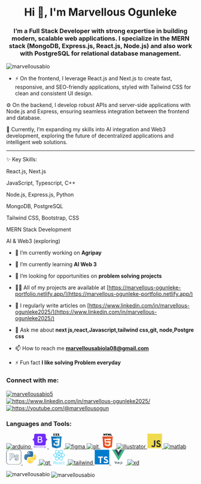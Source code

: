 <h1 align="center">Hi 👋, I'm Marvellous Ogunleke</h1>
<h3 align="center">I’m a Full Stack Developer with strong expertise in building modern, scalable web applications. I specialize in the MERN stack (MongoDB, Express.js, React.js, Node.js) and also work with PostgreSQL for relational database management.

</h3>

<p align="left"> <img src="https://komarev.com/ghpvc/?username=marvellousabio&label=Profile%20views&color=0e75b6&style=flat" alt="marvellousabio" /> </p>

- ⚡ On the frontend, I leverage React.js and Next.js to create fast, responsive, and SEO-friendly applications, styled with Tailwind CSS for clean and consistent UI design.

⚙️ On the backend, I develop robust APIs and server-side applications with Node.js and Express, ensuring seamless integration between the frontend and database.

🚀 Currently, I’m expanding my skills into AI integration and Web3 development, exploring the future of decentralized applications and intelligent web solutions.


---

✨ Key Skills:

React.js, Next.js

JavaScript, Typescript, C++

Node.js, Express.js, Python

MongoDB, PostgreSQL

Tailwind CSS, Bootstrap, CSS

MERN Stack Development

AI & Web3 (exploring)

- 🔭 I’m currently working on **Agripay**

- 🌱 I’m currently learning **AI Web 3**

- 👯 I’m looking for opportunities on **problem solving projects**

- 👨‍💻 All of my projects are available at [https://marvellous-ogunleke-portfolio.netlify.app/](https://marvellous-ogunleke-portfolio.netlify.app/)

- 📝 I regularly write articles on [https://www.linkedin.com/in/marvellous-ogunleke2025/](https://www.linkedin.com/in/marvellous-ogunleke2025/)

- 💬 Ask me about **next js,react,Javascript,tailwind css,git, node,Postgre css**

- 📫 How to reach me **marvellousabiola08@gmail.com**

- ⚡ Fun fact **I like solving Problem everyday**

<h3 align="left">Connect with me:</h3>
<p align="left">
<a href="https://twitter.com/marvellousabio5" target="blank"><img align="center" src="https://raw.githubusercontent.com/rahuldkjain/github-profile-readme-generator/master/src/images/icons/Social/twitter.svg" alt="marvellousabio5" height="30" width="40" /></a>
<a href="https://www.linkedin.com/in/marvellous-ogunleke2025/" target="blank"><img align="center" src="https://raw.githubusercontent.com/rahuldkjain/github-profile-readme-generator/master/src/images/icons/Social/linked-in-alt.svg" alt="https://www.linkedin.com/in/marvellous-ogunleke2025/" height="30" width="40" /></a>
<a href="https://www.youtube.com/c/https://youtube.com/@marvellousogun" target="blank"><img align="center" src="https://raw.githubusercontent.com/rahuldkjain/github-profile-readme-generator/master/src/images/icons/Social/youtube.svg" alt="https://youtube.com/@marvellousogun" height="30" width="40" /></a>
</p>

<h3 align="left">Languages and Tools:</h3>
<p align="left"> <a href="https://www.arduino.cc/" target="_blank" rel="noreferrer"> <img src="https://cdn.worldvectorlogo.com/logos/arduino-1.svg" alt="arduino" width="40" height="40"/> </a> <a href="https://getbootstrap.com" target="_blank" rel="noreferrer"> <img src="https://raw.githubusercontent.com/devicons/devicon/master/icons/bootstrap/bootstrap-plain-wordmark.svg" alt="bootstrap" width="40" height="40"/> </a> <a href="https://www.w3schools.com/css/" target="_blank" rel="noreferrer"> <img src="https://raw.githubusercontent.com/devicons/devicon/master/icons/css3/css3-original-wordmark.svg" alt="css3" width="40" height="40"/> </a> <a href="https://www.figma.com/" target="_blank" rel="noreferrer"> <img src="https://www.vectorlogo.zone/logos/figma/figma-icon.svg" alt="figma" width="40" height="40"/> </a> <a href="https://git-scm.com/" target="_blank" rel="noreferrer"> <img src="https://www.vectorlogo.zone/logos/git-scm/git-scm-icon.svg" alt="git" width="40" height="40"/> </a> <a href="https://www.w3.org/html/" target="_blank" rel="noreferrer"> <img src="https://raw.githubusercontent.com/devicons/devicon/master/icons/html5/html5-original-wordmark.svg" alt="html5" width="40" height="40"/> </a> <a href="https://www.adobe.com/in/products/illustrator.html" target="_blank" rel="noreferrer"> <img src="https://www.vectorlogo.zone/logos/adobe_illustrator/adobe_illustrator-icon.svg" alt="illustrator" width="40" height="40"/> </a> <a href="https://developer.mozilla.org/en-US/docs/Web/JavaScript" target="_blank" rel="noreferrer"> <img src="https://raw.githubusercontent.com/devicons/devicon/master/icons/javascript/javascript-original.svg" alt="javascript" width="40" height="40"/> </a> <a href="https://www.mathworks.com/" target="_blank" rel="noreferrer"> <img src="https://upload.wikimedia.org/wikipedia/commons/2/21/Matlab_Logo.png" alt="matlab" width="40" height="40"/> </a> <a href="https://www.photoshop.com/en" target="_blank" rel="noreferrer"> <img src="https://raw.githubusercontent.com/devicons/devicon/master/icons/photoshop/photoshop-line.svg" alt="photoshop" width="40" height="40"/> </a> <a href="https://www.python.org" target="_blank" rel="noreferrer"> <img src="https://raw.githubusercontent.com/devicons/devicon/master/icons/python/python-original.svg" alt="python" width="40" height="40"/> </a> <a href="https://www.qt.io/" target="_blank" rel="noreferrer"> <img src="https://upload.wikimedia.org/wikipedia/commons/0/0b/Qt_logo_2016.svg" alt="qt" width="40" height="40"/> </a> <a href="https://reactjs.org/" target="_blank" rel="noreferrer"> <img src="https://raw.githubusercontent.com/devicons/devicon/master/icons/react/react-original-wordmark.svg" alt="react" width="40" height="40"/> </a> <a href="https://tailwindcss.com/" target="_blank" rel="noreferrer"> <img src="https://www.vectorlogo.zone/logos/tailwindcss/tailwindcss-icon.svg" alt="tailwind" width="40" height="40"/> </a> <a href="https://www.typescriptlang.org/" target="_blank" rel="noreferrer"> <img src="https://raw.githubusercontent.com/devicons/devicon/master/icons/typescript/typescript-original.svg" alt="typescript" width="40" height="40"/> </a> <a href="https://vuejs.org/" target="_blank" rel="noreferrer"> <img src="https://raw.githubusercontent.com/devicons/devicon/master/icons/vuejs/vuejs-original-wordmark.svg" alt="vuejs" width="40" height="40"/> </a> <a href="https://www.adobe.com/products/xd.html" target="_blank" rel="noreferrer"> <img src="https://cdn.worldvectorlogo.com/logos/adobe-xd.svg" alt="xd" width="40" height="40"/> </a> </p>

<p><img align="left" src="https://github-readme-stats.vercel.app/api/top-langs?username=marvellousabio&show_icons=true&locale=en&layout=compact" alt="marvellousabio" /></p>

<p>&nbsp;<img align="center" src="https://github-readme-stats.vercel.app/api?username=marvellousabio&show_icons=true&locale=en" alt="marvellousabio" /></p>
